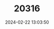 ---
title: "20316"
category: "Solegnathus lettiensis"
draft: false
date: 2024-02-22 13:03:50
languages:
  Malay: ["Undok-undok", "Undok-undok kunyit"]
  Chinese: ["貢氏刀海龍", "贡氏刀海龙", "黑斑刀海龍", "黑斑刀海龙"]
  English: ["Günther's Pipehorse"]
---